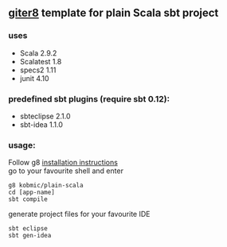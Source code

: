 ## [giter8](http://github.com/n8han/giter8) template for plain Scala sbt project

### uses
* Scala 2.9.2
* Scalatest 1.8
* specs2 1.11
* junit 4.10

### predefined sbt plugins (require sbt 0.12):
* sbteclipse 2.1.0
* sbt-idea 1.1.0


### usage:
Follow g8 [installation instructions](http://github.com/n8han/giter8#readme)  
go to your favourite shell and enter  

    g8 kobmic/plain-scala
    cd [app-name]
    sbt compile

   
generate project files for your favourite IDE

    sbt eclipse
    sbt gen-idea    

